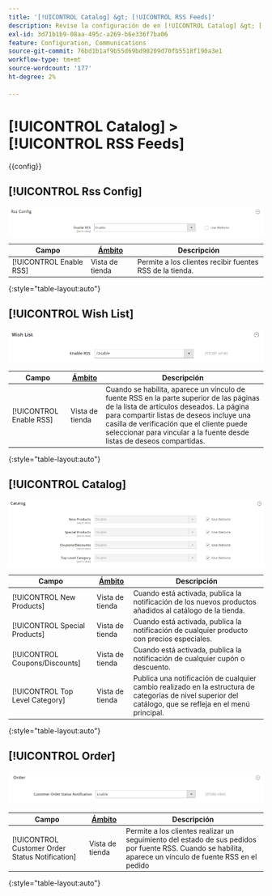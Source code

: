 ```yaml
---
title: '[!UICONTROL Catalog] &gt; [!UICONTROL RSS Feeds]'
description: Revise la configuración de en [!UICONTROL Catalog] &gt; [!UICONTROL RSS Feeds] de la administración de Commerce.
exl-id: 3d71b1b9-08aa-495c-a269-b6e336f7ba06
feature: Configuration, Communications
source-git-commit: 76bd1b1af9b55d69bd98209d70fb5518f190a3e1
workflow-type: tm+mt
source-wordcount: '177'
ht-degree: 2%

---
```


# [!UICONTROL Catalog] > [!UICONTROL RSS Feeds]

{{config}}

## [!UICONTROL Rss Config]

![Configuración de Rss](./assets/rss-feeds-rss-config.png)<!-- zoom -->

<!-- [Rss Config](https://docs.magento.com/user-guide/marketing/rss-feed.html) -->

| Campo | [Ámbito](../../getting-started/websites-stores-views.md#scope-settings) | Descripción |
|--- |--- |--- |
| [!UICONTROL Enable RSS] | Vista de tienda | Permite a los clientes recibir fuentes RSS de la tienda. |

{:style=&quot;table-layout:auto&quot;}

## [!UICONTROL Wish List]

![Lista de deseos](./assets/rss-feeds-wishlist.png)<!-- zoom -->

<!-- [Wish List](https://docs.magento.com/user-guide/marketing/wishlists.html) -->

| Campo | [Ámbito](../../getting-started/websites-stores-views.md#scope-settings) | Descripción |
|--- |--- |--- |
| [!UICONTROL Enable RSS] | Vista de tienda | Cuando se habilita, aparece un vínculo de fuente RSS en la parte superior de las páginas de la lista de artículos deseados. La página para compartir listas de deseos incluye una casilla de verificación que el cliente puede seleccionar para vincular a la fuente desde listas de deseos compartidas. |

{:style=&quot;table-layout:auto&quot;}

## [!UICONTROL Catalog]

![Catálogo](./assets/rss-feeds-catalog.png)<!-- zoom -->

<!-- [Catalog](https://docs.magento.com/user-guide/catalog/catalog-menu.html) -->

| Campo | [Ámbito](../../getting-started/websites-stores-views.md#scope-settings) | Descripción |
|--- |--- |--- |
| [!UICONTROL New Products] | Vista de tienda | Cuando está activada, publica la notificación de los nuevos productos añadidos al catálogo de la tienda. |
| [!UICONTROL Special Products] | Vista de tienda | Cuando está activada, publica la notificación de cualquier producto con precios especiales. |
| [!UICONTROL Coupons/Discounts] | Vista de tienda | Cuando está activada, publica la notificación de cualquier cupón o descuento. |
| [!UICONTROL Top Level Category] | Vista de tienda | Publica una notificación de cualquier cambio realizado en la estructura de categorías de nivel superior del catálogo, que se refleja en el menú principal. |

{:style=&quot;table-layout:auto&quot;}

## [!UICONTROL Order]

![Pedido](./assets/rss-feeds-order.png)<!-- zoom -->

<!-- [Order](https://docs.magento.com/user-guide/sales/order-status-notification.html) -->

| Campo | [Ámbito](../../getting-started/websites-stores-views.md#scope-settings) | Descripción |
|--- |--- |--- |
| [!UICONTROL Customer Order Status Notification] | Vista de tienda | Permite a los clientes realizar un seguimiento del estado de sus pedidos por fuente RSS. Cuando se habilita, aparece un vínculo de fuente RSS en el pedido |

{:style=&quot;table-layout:auto&quot;}
